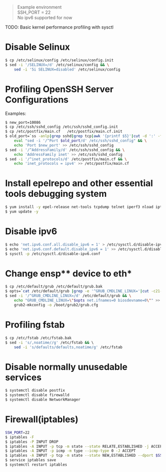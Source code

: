 > Example environment  
SSH_PORT = 22  
No ipv6 supported for now

TODO: Basic kernel performance profiling with sysctl

# Disable Selinux
```bash
$ cp /etc/selinux/config /etc/selinux/config.init
$ sed -i '/SELINUX=/d' /etc/selinux/config && \
    sed -i '5i SELINUX=disabled' /etc/selinux/config
```

# Profiling OpenSSH Server Configurations  
Examples:
```bash
$ new_port=10086
$ cp /etc/ssh/sshd_config /etc/ssh/sshd_config.init
$ cp /etc/postfix/main.cf   /etc/postfix/main.cf.init
$ old_port=`ss -anlp|grep sshd|grep tcp|awk '{printf $5}'|cut -d ':' -f2` && \
    eval "sed -i '/^Port $old_port/d' /etc/ssh/sshd_config" && \
    echo 'Port $new_port' >> /etc/ssh/sshd_config
$ sed -i '/^AddressFamily/d' /etc/ssh/sshd_config && \
    echo 'AddressFamily inet' >> /etc/ssh/sshd_config
$ sed -i '/^inet_protocols/d' /etc/postfix/main.cf && \
    echo 'inet_protocols = ipv4' >> /etc/postfix/main.cf
```

# Install epelrepo and other essential tools debugging system  
```bash
$ yum install -y epel-release net-tools tcpdump telnet iperf3 nload iptables-services git unzip unar 
$ yum update -y
```

# Disable ipv6
```bash
$ echo 'net.ipv6.conf.all.disable_ipv6 = 1' > /etc/sysctl.d/disable-ipv6.conf
$ echo 'net.ipv6.conf.default.disable_ipv6 = 1' >> /etc/sysctl.d/disable-ipv6.conf
$ sysctl -p /etc/sysctl.d/disable-ipv6.conf
```

# Change ensp** device to eth*
```bash
$ cp /etc/default/grub /etc/default/grub.bak
$ opts=`cat /etc/default/grub |grep -e '^GRUB_CMDLINE_LINUX='|cut -c21-|sed 's/.$//'`
$ sed -i '/^GRUB_CMDLINE_LINUX=/d' /etc/default/grub && \
    echo "GRUB_CMDLINE_LINUX=\"$opts net.ifnames=0 biosdevname=0\"" >> /etc/default/grub && \
    grub2-mkconfig -o /boot/grub2/grub.cfg
```

# Profiling fstab
```bash
$ cp /etc/fstab /etc/fstab.bak
$ sed -i 's/,noatime//g' /etc/fstab && \ 
    sed -i 's/defaults/defaults,noatime/g' /etc/fstab
```

# Disable normally unusedable services
```bash
$ systemctl disable postfix
$ systemctl disable firewalld
$ systemctl disable NetworkManager
```

# Firewall(iptables)
```bash
SSH_PORT=22
$ iptables -F
$ iptables -P INPUT DROP
$ iptables -A INPUT -p tcp -m state --state RELATE,ESTABLISHED -j ACCEPT
$ iptables -A INPUT -p icmp -m type --icmp-type 0 -J ACCEPT
$ iptables -A INPUT -p tcp -m state --state NEW,ESTABLISHED --dport $SSH_PORT -j ACCEPT
$ service iptables save
$ systemctl restart iptables
```